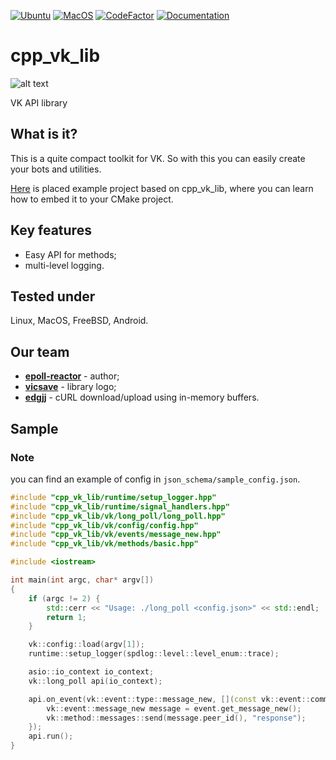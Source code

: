 [![Ubuntu](https://github.com/epoll-reactor/cpp_vk_lib/workflows/Ubuntu/badge.svg)](https://github.com/epoll-reactor/cpp_vk_lib/actions?query=workflow%3AUbuntu)
[![MacOS](https://github.com/epoll-reactor/cpp_vk_lib/workflows/MacOS/badge.svg)](https://github.com/epoll-reactor/cpp_vk_lib/actions?query=workflow%3AMacOS)
[![CodeFactor](https://www.codefactor.io/repository/github/epoll-reactor/cpp_vk_lib/badge/master)](https://www.codefactor.io/repository/github/epoll-reactor/cpp_vk_lib/overview/master)
[![Documentation](https://img.shields.io/badge/docs-doxygen-blue.svg)](https://epoll-reactor.github.io/cpp_vk_lib/index.html)

# cpp_vk_lib
![alt text](https://github.com/epoll-reactor/cpp_vk_lib/blob/master/images/vkcpplib-banner-github.png?raw=true)

VK API library

## What is it?
This is a quite compact toolkit for VK. So with this you can easily create your bots and utilities.

[Here](https://github.com/epoll-reactor/template_cpp_vk_bot) is placed example project based on cpp_vk_lib, where
you can learn how to embed it to your CMake project.

## Key features
* Easy API for methods;
* multi-level logging.

## Tested under
Linux, MacOS, FreeBSD, Android.

## Our team
* **[epoll-reactor](https://github.com/epoll-reactor)** - author;
* **[vicsave](https://github.com/vicsave)** - library logo;
* **[edgjj](https://github.com/edgjj)** - cURL download/upload using in-memory buffers.

## Sample

### Note
you can find an example of config in `json_schema/sample_config.json`.
```cpp
#include "cpp_vk_lib/runtime/setup_logger.hpp"
#include "cpp_vk_lib/runtime/signal_handlers.hpp"
#include "cpp_vk_lib/vk/long_poll/long_poll.hpp"
#include "cpp_vk_lib/vk/config/config.hpp"
#include "cpp_vk_lib/vk/events/message_new.hpp"
#include "cpp_vk_lib/vk/methods/basic.hpp"

#include <iostream>

int main(int argc, char* argv[])
{
    if (argc != 2) {						
        std::cerr << "Usage: ./long_poll <config.json>" << std::endl;
        return 1;
    }

    vk::config::load(argv[1]);
    runtime::setup_logger(spdlog::level::level_enum::trace);

    asio::io_context io_context;
    vk::long_poll api(io_context);

    api.on_event(vk::event::type::message_new, [](const vk::event::common& event) {
        vk::event::message_new message = event.get_message_new();
        vk::method::messages::send(message.peer_id(), "response");
    });
    api.run();
}
```
